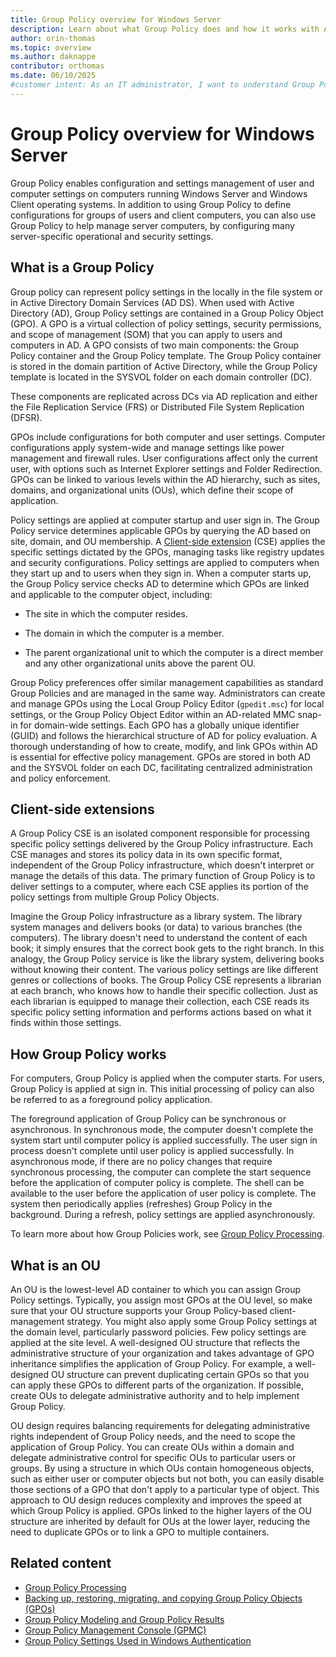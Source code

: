 ```yaml
---
title: Group Policy overview for Windows Server
description: Learn about what Group Policy does and how it works with Active Directory Domain Services in Windows.
author: orin-thomas
ms.topic: overview
ms.author: daknappe
contributor: orthomas
ms.date: 06/10/2025
#customer intent: As an IT administrator, I want to understand Group Policy so that I can manage user and computer settings effectively.
---
```


# Group Policy overview for Windows Server

Group Policy enables configuration and settings management of user and computer settings on computers running Windows Server and Windows Client operating systems. In addition to using Group Policy to define configurations for groups of users and client computers, you can also use Group Policy to help manage server computers, by configuring many server-specific operational and security settings.

## What is a Group Policy

Group policy can represent policy settings in the locally in the file system or in Active Directory Domain Services (AD DS). When used with Active Directory (AD), Group Policy settings are contained in a Group Policy Object (GPO). A GPO is a virtual collection of policy settings, security permissions, and scope of management (SOM) that you can apply to users and computers in AD. A GPO consists of two main components: the Group Policy container and the Group Policy template. The Group Policy container is stored in the domain partition of Active Directory, while the Group Policy template is located in the SYSVOL folder on each domain controller (DC).


These components are replicated across DCs via AD replication and either the File Replication Service (FRS) or Distributed File System Replication (DFSR).

GPOs include configurations for both computer and user settings. Computer configurations apply system-wide and manage settings like power management and firewall rules. User configurations affect only the current user, with options such as Internet Explorer settings and Folder Redirection. GPOs can be linked to various levels within the AD hierarchy, such as sites, domains, and organizational units (OUs), which define their scope of application.

Policy settings are applied at computer startup and user sign in. The Group Policy service determines applicable GPOs by querying the AD based on site, domain, and OU membership. A [Client-side extension](#client-side-extensions) (CSE) applies the specific settings dictated by the GPOs, managing tasks like registry updates and security configurations. Policy settings are applied to computers when they start up and to users when they sign in. When a computer starts up, the Group Policy service checks AD to determine which GPOs are linked and applicable to the computer object, including:

- The site in which the computer resides.

- The domain in which the computer is a member.

- The parent organizational unit to which the computer is a direct member and any other organizational units above the parent OU.

Group Policy preferences offer similar management capabilities as standard Group Policies and are managed in the same way. Administrators can create and manage GPOs using the Local Group Policy Editor (`gpedit.msc`) for local settings, or the Group Policy Object Editor within an AD-related MMC snap-in for domain-wide settings. Each GPO has a globally unique identifier (GUID) and follows the hierarchical structure of AD for policy evaluation. A thorough understanding of how to create, modify, and link GPOs within AD is essential for effective policy management. GPOs are stored in both AD and the SYSVOL folder on each DC, facilitating centralized administration and policy enforcement.

## Client-side extensions

A Group Policy CSE is an isolated component responsible for processing specific policy settings delivered by the Group Policy infrastructure. Each CSE manages and stores its policy data in its own specific format, independent of the Group Policy infrastructure, which doesn't interpret or manage the details of this data. The primary function of Group Policy is to deliver settings to a computer, where each CSE applies its portion of the policy settings from multiple Group Policy Objects.

Imagine the Group Policy infrastructure as a library system. The library system manages and delivers books (or data) to various branches (the computers). The library doesn't need to understand the content of each book; it simply ensures that the correct book gets to the right branch. In this analogy, the Group Policy service is like the library system, delivering books without knowing their content. The various policy settings are like different genres or collections of books. The Group Policy CSE represents a librarian at each branch, who knows how to handle their specific collection. Just as each librarian is equipped to manage their collection, each CSE reads its specific policy setting information and performs actions based on what it finds within those settings.

## How Group Policy works

For computers, Group Policy is applied when the computer starts. For users, Group Policy is applied at sign in. This initial processing of policy can also be referred to as a foreground policy application.

The foreground application of Group Policy can be synchronous or asynchronous. In synchronous mode, the computer doesn't complete the system start until computer policy is applied successfully. The user sign in process doesn't complete until user policy is applied successfully. In asynchronous mode, if there are no policy changes that require synchronous processing, the computer can complete the start sequence before the application of computer policy is complete. The shell can be available to the user before the application of user policy is complete. The system then periodically applies (refreshes) Group Policy in the background. During a refresh, policy settings are applied asynchronously.

To learn more about how Group Policies work, see [Group Policy Processing](group-policy-processing.md).

## What is an OU

An OU is the lowest-level AD container to which you can assign Group Policy settings. Typically, you assign most GPOs at the OU level, so make sure that your OU structure supports your Group Policy-based client-management strategy. You might also apply some Group Policy settings at the domain level, particularly password policies. Few policy settings are applied at the site level. A well-designed OU structure that reflects the administrative structure of your organization and takes advantage of GPO inheritance simplifies the application of Group Policy. For example, a well-designed OU structure can prevent duplicating certain GPOs so that you can apply these GPOs to different parts of the organization. If possible, create OUs to delegate administrative authority and to help implement Group Policy.

OU design requires balancing requirements for delegating administrative rights independent of Group Policy needs, and the need to scope the application of Group Policy. You can create OUs within a domain and delegate administrative control for specific OUs to particular users or groups. By using a structure in which OUs contain homogeneous objects, such as either user or computer objects but not both, you can easily disable those sections of a GPO that don't apply to a particular type of object. This approach to OU design reduces complexity and improves the speed at which Group Policy is applied. GPOs linked to the higher layers of the OU structure are inherited by default for OUs at the lower layer, reducing the need to duplicate GPOs or to link a GPO to multiple containers.

## Related content

- [Group Policy Processing](group-policy-processing.md)
- [Backing up, restoring, migrating, and copying Group Policy Objects (GPOs)](group-policy-backup-restore.md)
- [Group Policy Modeling and Group Policy Results](group-policy-modeling-results.md)
- [Group Policy Management Console (GPMC)](group-policy-management-console.md)
- [Group Policy Settings Used in Windows Authentication](../../../../security/windows-authentication/group-policy-settings-used-in-windows-authentication.md)

